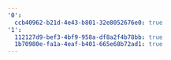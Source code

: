 ```yaml
---
'0':
  ccb40962-b21d-4e43-b801-32e8052676e0: true
'1':
  112127d9-bef3-4bf9-958a-df8a2f4b78bb: true
  1b70980e-fa1a-4eaf-b401-665e68b72ad1: true
---
```

